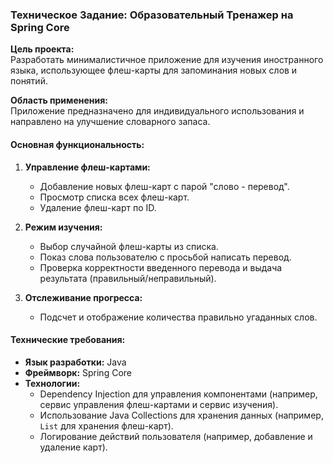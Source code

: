 ### Техническое Задание: Образовательный Тренажер на Spring Core

**Цель проекта:**  
Разработать минималистичное приложение для изучения иностранного языка, использующее флеш-карты для запоминания новых
слов и понятий.

**Область применения:**  
Приложение предназначено для индивидуального использования и направлено на улучшение словарного запаса.

#### Основная функциональность:

1. **Управление флеш-картами:**
    - Добавление новых флеш-карт с парой "слово - перевод".
    - Просмотр списка всех флеш-карт.
    - Удаление флеш-карт по ID.

2. **Режим изучения:**
    - Выбор случайной флеш-карты из списка.
    - Показ слова пользователю с просьбой написать перевод.
    - Проверка корректности введенного перевода и выдача результата (правильный/неправильный).

3. **Отслеживание прогресса:**
    - Подсчет и отображение количества правильно угаданных слов.

#### Технические требования:

- **Язык разработки:** Java
- **Фреймворк:** Spring Core
- **Технологии:**
    - Dependency Injection для управления компонентами (например, сервис управления флеш-картами и сервис изучения).
    - Использование Java Collections для хранения данных (например, `List` для хранения флеш-карт).
    - Логирование действий пользователя (например, добавление и удаление карт).